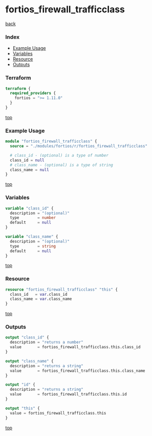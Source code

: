 # fortios_firewall_trafficclass

[back](../fortios.md)

### Index

- [Example Usage](#example-usage)
- [Variables](#variables)
- [Resource](#resource)
- [Outputs](#outputs)

### Terraform

```terraform
terraform {
  required_providers {
    fortios = ">= 1.11.0"
  }
}
```

[top](#index)

### Example Usage

```terraform
module "fortios_firewall_trafficclass" {
  source = "./modules/fortios/r/fortios_firewall_trafficclass"

  # class_id - (optional) is a type of number
  class_id = null
  # class_name - (optional) is a type of string
  class_name = null
}
```

[top](#index)

### Variables

```terraform
variable "class_id" {
  description = "(optional)"
  type        = number
  default     = null
}

variable "class_name" {
  description = "(optional)"
  type        = string
  default     = null
}
```

[top](#index)

### Resource

```terraform
resource "fortios_firewall_trafficclass" "this" {
  class_id   = var.class_id
  class_name = var.class_name
}
```

[top](#index)

### Outputs

```terraform
output "class_id" {
  description = "returns a number"
  value       = fortios_firewall_trafficclass.this.class_id
}

output "class_name" {
  description = "returns a string"
  value       = fortios_firewall_trafficclass.this.class_name
}

output "id" {
  description = "returns a string"
  value       = fortios_firewall_trafficclass.this.id
}

output "this" {
  value = fortios_firewall_trafficclass.this
}
```

[top](#index)